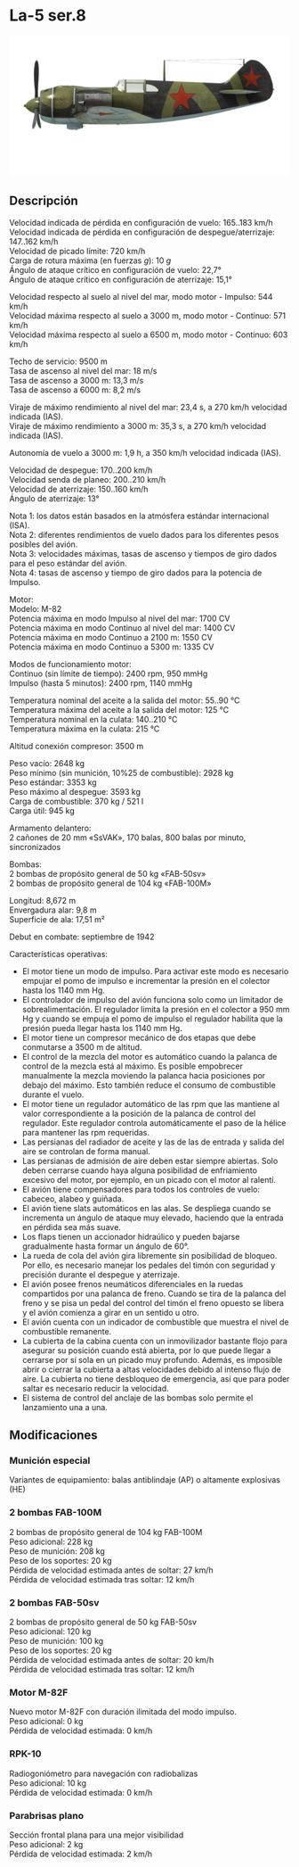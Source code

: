 # La-5 ser.8  
  
![la5s8](../images/la5s8.png)  
  
## Descripción  
  
Velocidad indicada de pérdida en configuración de vuelo: 165..183 km/h  
Velocidad indicada de pérdida en configuración de despegue/aterrizaje: 147..162 km/h  
Velocidad de picado límite: 720 km/h  
Carga de rotura máxima (en fuerzas <i>g</i>): 10 <i>g</i>  
Ángulo de ataque crítico en configuración de vuelo: 22,7°  
Ángulo de ataque crítico en configuración de aterrizaje: 15,1°  
  
Velocidad respecto al suelo al nivel del mar, modo motor - Impulso: 544 km/h  
Velocidad máxima respecto al suelo a 3000 m, modo motor - Continuo: 571 km/h  
Velocidad máxima respecto al suelo a 6500 m, modo motor - Continuo: 603 km/h  
  
Techo de servicio: 9500 m  
Tasa de ascenso al nivel del mar: 18 m/s  
Tasa de ascenso a 3000 m: 13,3 m/s  
Tasa de ascenso a 6000 m: 8,2 m/s  
  
Viraje de máximo rendimiento al nivel del mar: 23,4 s, a 270 km/h velocidad indicada (IAS).  
Viraje de máximo rendimiento a 3000 m: 35,3 s, a 270 km/h velocidad indicada (IAS).  
  
Autonomía de vuelo a 3000 m: 1,9 h, a 350 km/h velocidad indicada (IAS).  
  
Velocidad de despegue: 170..200 km/h  
Velocidad senda de planeo: 200..210 km/h  
Velocidad de aterrizaje: 150..160 km/h  
Ángulo de aterrizaje: 13°  
  
Nota 1: los datos están basados en la atmósfera estándar internacional (ISA).  
Nota 2: diferentes rendimientos de vuelo dados para los diferentes pesos posibles del avión.  
Nota 3: velocidades máximas, tasas de ascenso y tiempos de giro dados para el peso estándar del avión.  
Nota 4: tasas de ascenso y tiempo de giro dados para la potencia de Impulso.  
  
Motor:  
Modelo: M-82  
Potencia máxima en modo Impulso al nivel del mar: 1700 CV  
Potencia máxima en modo Continuo al nivel del mar: 1400 CV  
Potencia máxima en modo Continuo a 2100 m: 1550 CV  
Potencia máxima en modo Continuo a 5300 m: 1335 CV  
  
Modos de funcionamiento motor:  
Continuo (sin límite de tiempo): 2400 rpm, 950 mmHg  
Impulso (hasta 5 minutos): 2400 rpm, 1140 mmHg  
  
Temperatura nominal del aceite a la salida del motor: 55..90 °C  
Temperatura máxima del aceite a la salida del motor: 125 °C  
Temperatura nominal en la culata: 140..210 °C  
Temperatura máxima en la culata: 215 °C  
  
Altitud conexión compresor: 3500 m  
  
Peso vacío: 2648 kg  
Peso mínimo (sin munición, 10%25 de combustible): 2928 kg  
Peso estándar: 3353 kg  
Peso máximo al despegue: 3593 kg  
Carga de combustible: 370 kg / 521 l  
Carga útil: 945 kg  
  
Armamento delantero:  
2 cañones de 20 mm «SsVAK», 170 balas, 800 balas por minuto, sincronizados  
  
Bombas:  
2 bombas de propósito general de 50 kg «FAB-50sv»  
2 bombas de propósito general de 104 kg «FAB-100M»  
  
Longitud: 8,672 m  
Envergadura alar: 9,8 m  
Superficie de ala: 17,51 m²  
  
Debut en combate: septiembre de 1942  
  
Características operativas:  
- El motor tiene un modo de impulso. Para activar este modo es necesario empujar el pomo de impulso e incrementar la presión en el colector hasta los 1140 mm Hg.  
- El controlador de impulso del avión funciona solo como un limitador de sobrealimentación. El regulador limita la presión en el colector a 950 mm Hg y cuando se empuja el pomo de impulso el regulador habilita que la presión pueda llegar hasta los 1140 mm Hg.  
- El motor tiene un compresor mecánico de dos etapas que debe conmutarse a 3500 m de altitud.  
- El control de la mezcla del motor es automático cuando la palanca de control de la mezcla está al máximo. Es posible empobrecer manualmente la mezcla moviendo la palanca hacia posiciones por debajo del máximo. Esto también reduce el consumo de combustible durante el vuelo.  
- El motor tiene un regulador automático de las rpm que las mantiene al valor correspondiente a la posición de la palanca de control del regulador. Este regulador controla automáticamente el paso de la hélice para mantener las rpm requeridas.  
- Las persianas del radiador de aceite y las de las de entrada y salida del aire se controlan de forma manual.  
- Las persianas de admisión de aire deben estar siempre abiertas. Solo deben cerrarse cuando haya alguna posibilidad de enfriamiento excesivo del motor, por ejemplo, en un picado con el motor al ralentí.  
- El avión tiene compensadores para todos los controles de vuelo: cabeceo, alabeo y guiñada.  
- El avión tiene slats automáticos en las alas. Se despliega cuando se incrementa un ángulo de ataque muy elevado, haciendo que la entrada en pérdida sea más suave.  
- Los flaps tienen un accionador hidraúlico y pueden bajarse gradualmente hasta formar un ángulo de 60°.  
- La rueda de cola del avión gira libremente sin posibilidad de bloqueo. Por ello, es necesario manejar los pedales del timón con seguridad y precisión durante el despegue y aterrizaje.  
- El avión posee frenos neumáticos diferenciales en la ruedas compartidos por una palanca de freno. Cuando se tira de la palanca del freno y se pisa un pedal del control del timón el freno opuesto se libera y el avión comienza a girar en un sentido u otro.  
- El avión cuenta con un indicador de combustible que muestra el nivel de combustible remanente.  
- La cubierta de la cabina cuenta con un inmovilizador bastante flojo para asegurar su posición cuando está abierta, por lo que puede llegar a cerrarse por sí sola en un picado muy profundo. Además, es imposible abrir o cierrar la cubierta a altas velocidades debido al intenso flujo de aire. La cubierta no tiene desbloqueo de emergencia, así que para poder saltar es necesario reducir la velocidad.  
- El sistema de control del anclaje de las bombas solo permite el lanzamiento una a una.  
  
## Modificaciones  
  
  
### Munición especial  
  
Variantes de equipamiento: balas antiblindaje (AP) o altamente explosivas (HE)  
  
### 2 bombas FAB-100M  
  
2 bombas de propósito general de 104 kg FAB-100M  
Peso adicional: 228 kg  
Peso de munición: 208 kg  
Peso de los soportes: 20 kg  
Pérdida de velocidad estimada antes de soltar: 27 km/h  
Pérdida de velocidad estimada tras soltar: 12 km/h  
  
### 2 bombas FAB-50sv  
  
2 bombas de propósito general de 50 kg FAB-50sv  
Peso adicional: 120 kg  
Peso de munición: 100 kg  
Peso de los soportes: 20 kg  
Pérdida de velocidad estimada antes de soltar: 20 km/h  
Pérdida de velocidad estimada tras soltar: 12 km/h  ﻿
  
### Motor M-82F  
  
Nuevo motor M-82F con duración ilimitada del modo impulso.   
Peso adicional: 0 kg  
Pérdida de velocidad estimada: 0 km/h  ﻿
  
### RPK-10  
  
Radiogoniómetro para navegación con radiobalizas  
Peso adicional: 10 kg  
Pérdida de velocidad estimada: 0 km/h  ﻿
  
### Parabrisas plano  
  
Sección frontal plana para una mejor visibilidad  
Peso adicional: 2 kg  
Pérdida de velocidad estimada: 2 km/h  